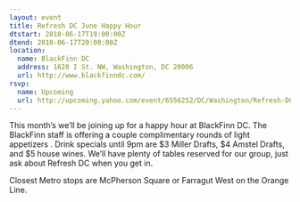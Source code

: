 ```yaml
---
layout: event
title: Refresh DC June Happy Hour
dtstart: 2010-06-17T19:00:00Z
dtend: 2010-06-17T20:00:00Z
location:
  name: BlackFinn DC
  address: 1620 I St. NW, Washington, DC 20006
  url: http://www.blackfinndc.com/
rsvp:
  name: Upcoming
  url: http://upcoming.yahoo.com/event/6556252/DC/Washington/Refresh-DC-June-Happy-Hour/BlackFinn-DC/
---
```


This month’s we’ll be joining up for a happy hour at BlackFinn DC. The BlackFinn staff is offering a couple complimentary rounds of light appetizers . Drink specials until 9pm are $3 Miller Drafts, $4 Amstel Drafts, and $5 house wines. We’ll have plenty of tables reserved for our group, just ask about Refresh DC when you get in.

Closest Metro stops are McPherson Square or Farragut West on the Orange Line.